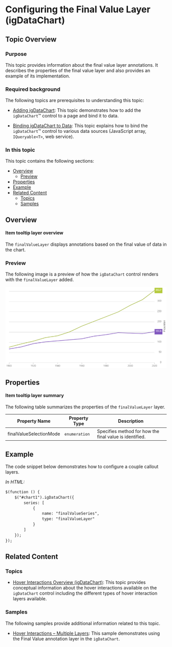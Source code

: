 ﻿<!--
|metadata|
{
    "fileName": "hoverinteractions-final-value-layer",
    "controlName": "",
    "tags": []
}
|metadata|
-->

# Configuring the Final Value Layer (igDataChart)


## Topic Overview

### Purpose


This topic provides information about the final value layer annotations. It describes the properties of the final value layer and also provides an example of its implementation.

### Required background

The following topics are prerequisites to understanding this topic:

- [Adding igDataChart](igDataChart-Adding.html): This topic demonstrates how to add the `igDataChart`™ control to a page and bind it to data.

- [Binding igDataChart to Data](igDataChart-DataBinding.html): This topic explains how to bind the `igDataChart`™ control to various data sources (JavaScript array, `IQueryable<T>`, web service).




### In this topic

This topic contains the following sections:

-   [Overview](#overview)
	-   [Preview](#preview)
-   [Properties](#properties)
-   [Example](#example)
-   [Related Content](#related-content)
    -   [Topics](#topics)
    -   [Samples](#samples)



## <a id="overview"></a> Overview

#### Item tooltip layer overview

The `finalValueLayer` displays annotations based on the final value of data in the chart.

### <a id="preview"></a> Preview

The following image is a preview of how the `igDataChart` control renders with the `finalValueLayer` added.

![](images/jQuery_Final_Value_Layer_01.png)


## <a id="properties"></a> Properties

#### Item tooltip layer summary

The following table summarizes the properties of the `finalValueLayer` layer.

Property Name | Property Type | Description
---|---|---
finalValueSelectionMode | `enumeration` | Specifies method for how the final value is identified.

## <a id="example"></a> Example

The code snippet below demonstrates how to configure a couple callout layers.

*In HTML:*

```html
$(function () {
    $("#chart1").igDataChart({
        series: [
            {
                name: "finalValueSeries",
                type: "finalValueLayer"
            }
        ]
    });
});
```


## <a id="related-content"></a>Related Content

### <a id="topics"></a>Topics

- [Hover Interactions Overview (igDataChart)](HoverInteractions-Hover-Interactions-Overview.html): This topic provides conceptual information about the hover interactions available on the `igDataChart` control including the different types of hover interaction layers available.


### <a id="samples"></a>Samples

The following samples provide additional information related to this topic.

- [Hover Interactions – Multiple Layers](%%SamplesUrl%%/data-chart/final-value-layer): This sample demonstrates using the Final Value annotation layer in the `igDataChart`.
